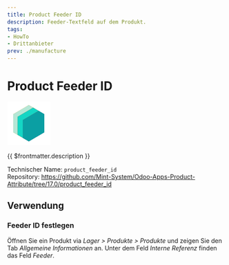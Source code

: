 ```yaml
---
title: Product Feeder ID
description: Feeder-Textfeld auf dem Produkt.
tags:
- HowTo
- Drittanbieter
prev: ./manufacture
---
```

# Product Feeder ID
![icon_oms_box](attachments/icons_odoo_mint_system.png)

{{ $frontmatter.description }}

Technischer Name: `product_feeder_id`\
Repository: <https://github.com/Mint-System/Odoo-Apps-Product-Attribute/tree/17.0/product_feeder_id>

## Verwendung

### Feeder ID festlegen

Öffnen Sie ein Produkt via *Lager > Produkte > Produkte* und zeigen Sie den Tab *Allgemeine Informationen* an. Unter dem Feld *Interne Referenz* finden das Feld *Feeder*.
